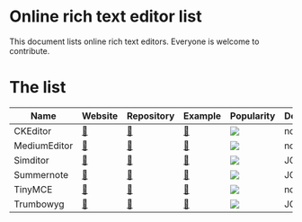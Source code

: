 # Online rich text editor list
This document lists online rich text editors. Everyone is welcome to contribute.

# The list
| Name | Website | Repository | Example | Popularity | Dependencies |
| ---- | ------- | ---------- | ------- | ---------- | ------------ |
| CKEditor | [🔗](http://ckeditor.com/) | [🔗](https://github.com/ckeditor/ckeditor-dev) | [🔗](http://ckeditor.com/demo#full) | ![](https://img.shields.io/github/stars/ckeditor/ckeditor-dev.svg?label=Stars%20on%20GitHub) | none |
| MediumEditor | [🔗](http://yabwe.github.io/medium-editor/) | [🔗](https://github.com/yabwe/medium-editor) | [🔗](http://yabwe.github.io/medium-editor/) | ![](https://img.shields.io/github/stars/yabwe/medium-editor.svg?label=Stars%20on%20GitHub) |  none |
| Simditor | [🔗](http://simditor.tower.im/) | [🔗](https://github.com/mycolorway/simditor) | [🔗](http://simditor.tower.im/) | ![](https://img.shields.io/github/stars/mycolorway/simditor.svg?label=Stars%20on%20GitHub) | JQuery 3 |
| Summernote | [🔗](http://summernote.org/) | [🔗](https://github.com/summernote/summernote) | [🔗](http://summernote.org/examples/) | ![](https://img.shields.io/github/stars/summernote/summernote.svg?label=Stars%20on%20GitHub) | JQuery 2 |
| TinyMCE  | [🔗](https://www.tinymce.com/) | [🔗](https://github.com/tinymce/tinymce) | [🔗](https://www.tinymce.com/docs/demo/full-featured/) | ![](https://img.shields.io/github/stars/tinymce/tinymce.svg?label=Stars%20on%20GitHub) | none |
| Trumbowyg  | [🔗](http://alex-d.github.io/Trumbowyg/) | [🔗](https://github.com/Alex-D/Trumbowyg) | [🔗](http://alex-d.github.io/Trumbowyg/) | ![](https://img.shields.io/github/stars/Alex-D/Trumbowyg.svg?label=Stars%20on%20GitHub) | JQuery 3 |
